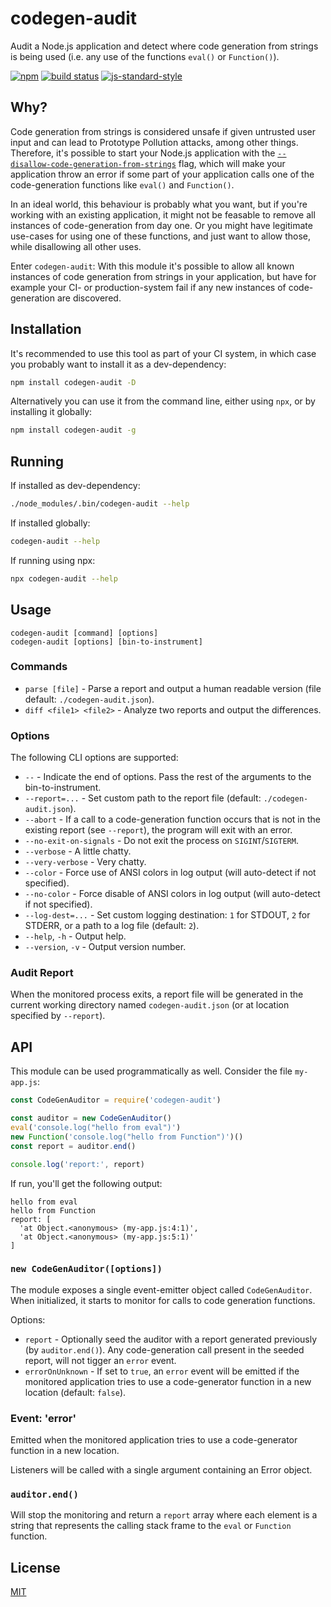 # codegen-audit

Audit a Node.js application and detect where code generation from strings is being used (i.e. any use of the functions `eval()` or `Function()`).

[![npm](https://img.shields.io/npm/v/codegen-audit.svg)](https://www.npmjs.com/package/codegen-audit)
[![build status](https://github.com/watson/codegen-audit/workflows/CI/badge.svg?branch=master)](https://github.com/watson/codegen-audit/actions?query=workflow%3ACI+branch%3Amaster)
[![js-standard-style](https://img.shields.io/badge/code%20style-standard-brightgreen.svg?style=flat)](https://github.com/feross/standard)

## Why?

Code generation from strings is considered unsafe if given untrusted user input and can lead to Prototype Pollution attacks, among other things.
Therefore,
it's possible to start your Node.js application with the [`--disallow-code-generation-from-strings`](https://nodejs.org/api/cli.html#cli_disallow_code_generation_from_strings) flag,
which will make your application throw an error if some part of your application calls one of the code-generation functions like `eval()` and `Function()`.

In an ideal world,
this behaviour is probably what you want,
but if you're working with an existing application,
it might not be feasable to remove all instances of code-generation from day one.
Or you might have legitimate use-cases for using one of these functions,
and just want to allow those,
while disallowing all other uses.

Enter `codegen-audit`:
With this module it's possible to allow all known instances of code generation from strings in your application,
but have for example your CI- or production-system fail if any new instances of code-generation are discovered.

## Installation

It's recommended to use this tool as part of your CI system,
in which case you probably want to install it as a dev-dependency:

```sh
npm install codegen-audit -D
```

Alternatively you can use it from the command line,
either using `npx`,
or by installing it globally:

```sh
npm install codegen-audit -g
```

## Running

If installed as dev-dependency:

```sh
./node_modules/.bin/codegen-audit --help
```

If installed globally:

```sh
codegen-audit --help
```

If running using npx:

```sh
npx codegen-audit --help
```

## Usage

```
codegen-audit [command] [options]
codegen-audit [options] [bin-to-instrument]
```

### Commands

- `parse [file]` - Parse a report and output a human readable version (file default: `./codegen-audit.json`).
- `diff <file1> <file2>` - Analyze two reports and output the differences.

### Options

The following CLI options are supported:

- `--` - Indicate the end of options. Pass the rest of the arguments to the bin-to-instrument.
- `--report=...` - Set custom path to the report file (default: `./codegen-audit.json`).
- `--abort` - If a call to a code-generation function occurs that is not in the existing report (see `--report`), the program will exit with an error.
- `--no-exit-on-signals` - Do not exit the process on `SIGINT`/`SIGTERM`.
- `--verbose` - A little chatty.
- `--very-verbose` - Very chatty.
- `--color` - Force use of ANSI colors in log output (will auto-detect if not specified).
- `--no-color` - Force disable of ANSI colors in log output (will auto-detect if not specified).
- `--log-dest=...` - Set custom logging destination: `1` for STDOUT, `2` for STDERR, or a path to a log file (default: `2`).
- `--help`, `-h` - Output help.
- `--version`, `-v` - Output version number.

### Audit Report

When the monitored process exits, a report file will be generated in the current working directory named `codegen-audit.json` (or at location specified by `--report`).

## API

This module can be used programmatically as well.
Consider the file `my-app.js`:

```js
const CodeGenAuditor = require('codegen-audit')

const auditor = new CodeGenAuditor()
eval('console.log("hello from eval")')
new Function('console.log("hello from Function")')()
const report = auditor.end()

console.log('report:', report)
```

If run,
you'll get the following output:

```
hello from eval
hello from Function
report: [
  'at Object.<anonymous> (my-app.js:4:1)',
  'at Object.<anonymous> (my-app.js:5:1)'
]
```

### `new CodeGenAuditor([options])`

The module exposes a single event-emitter object called `CodeGenAuditor`.
When initialized,
it starts to monitor for calls to code generation functions.

Options:

- `report` - Optionally seed the auditor with a report generated previously (by `auditor.end()`).
  Any code-generation call present in the seeded report, will not tigger an `error` event.
- `errorOnUnknown` - If set to `true`,
  an `error` event will be emitted if the monitored application tries to use a code-generator function in a new location
  (default: `false`).

### Event: 'error'

Emitted when the monitored application tries to use a code-generator function in a new location.

Listeners will be called with a single argument containing an Error object.

### `auditor.end()`

Will stop the monitoring and return a `report` array where each element is a string that represents the calling stack frame to the `eval` or `Function` function.

## License

[MIT](LICENSE)
